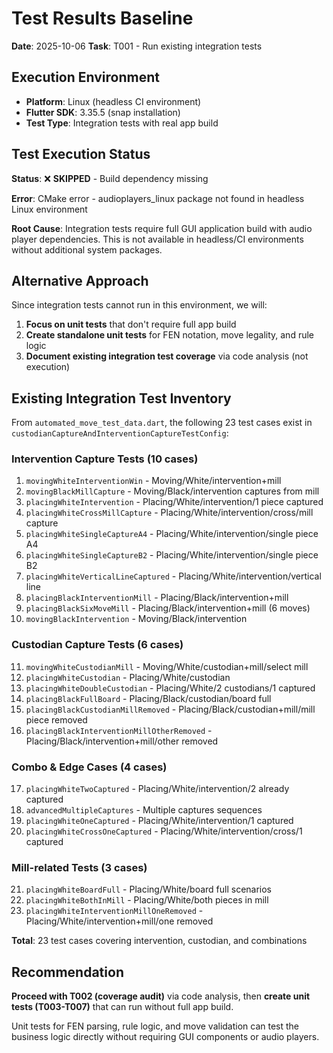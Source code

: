 # Test Results Baseline

**Date**: 2025-10-06
**Task**: T001 - Run existing integration tests

## Execution Environment

- **Platform**: Linux (headless CI environment)
- **Flutter SDK**: 3.35.5 (snap installation)
- **Test Type**: Integration tests with real app build

## Test Execution Status

**Status**: ❌ **SKIPPED** - Build dependency missing

**Error**: CMake error - audioplayers_linux package not found in headless Linux environment

**Root Cause**: Integration tests require full GUI application build with audio player dependencies. This is not available in headless/CI environments without additional system packages.

## Alternative Approach

Since integration tests cannot run in this environment, we will:

1. **Focus on unit tests** that don't require full app build
2. **Create standalone unit tests** for FEN notation, move legality, and rule logic
3. **Document existing integration test coverage** via code analysis (not execution)

## Existing Integration Test Inventory

From `automated_move_test_data.dart`, the following 23 test cases exist in `custodianCaptureAndInterventionCaptureTestConfig`:

### Intervention Capture Tests (10 cases)
1. `movingWhiteInterventionWin` - Moving/White/intervention+mill
2. `movingBlackMillCapture` - Moving/Black/intervention captures from mill
3. `placingWhiteIntervention` - Placing/White/intervention/1 piece captured
4. `placingWhiteCrossMillCapture` - Placing/White/intervention/cross/mill capture
5. `placingWhiteSingleCaptureA4` - Placing/White/intervention/single piece A4
6. `placingWhiteSingleCaptureB2` - Placing/White/intervention/single piece B2
7. `placingWhiteVerticalLineCaptured` - Placing/White/intervention/vertical line
8. `placingBlackInterventionMill` - Placing/Black/intervention+mill
9. `placingBlackSixMoveMill` - Placing/Black/intervention+mill (6 moves)
10. `movingBlackIntervention` - Moving/Black/intervention

### Custodian Capture Tests (6 cases)
11. `movingWhiteCustodianMill` - Moving/White/custodian+mill/select mill
12. `placingWhiteCustodian` - Placing/White/custodian
13. `placingWhiteDoubleCustodian` - Placing/White/2 custodians/1 captured
14. `placingBlackFullBoard` - Placing/Black/custodian/board full
15. `placingBlackCustodianMillRemoved` - Placing/Black/custodian+mill/mill piece removed
16. `placingBlackInterventionMillOtherRemoved` - Placing/Black/intervention+mill/other removed

### Combo & Edge Cases (4 cases)
17. `placingWhiteTwoCaptured` - Placing/White/intervention/2 already captured
18. `advancedMultipleCaptures` - Multiple captures sequences
19. `placingWhiteOneCaptured` - Placing/White/intervention/1 captured
20. `placingWhiteCrossOneCaptured` - Placing/White/intervention/cross/1 captured

### Mill-related Tests (3 cases)
21. `placingWhiteBoardFull` - Placing/White/board full scenarios
22. `placingWhiteBothInMill` - Placing/White/both pieces in mill
23. `placingWhiteInterventionMillOneRemoved` - Placing/White/intervention+mill/one removed

**Total**: 23 test cases covering intervention, custodian, and combinations

## Recommendation

**Proceed with T002 (coverage audit)** via code analysis, then **create unit tests (T003-T007)** that can run without full app build.

Unit tests for FEN parsing, rule logic, and move validation can test the business logic directly without requiring GUI components or audio players.

